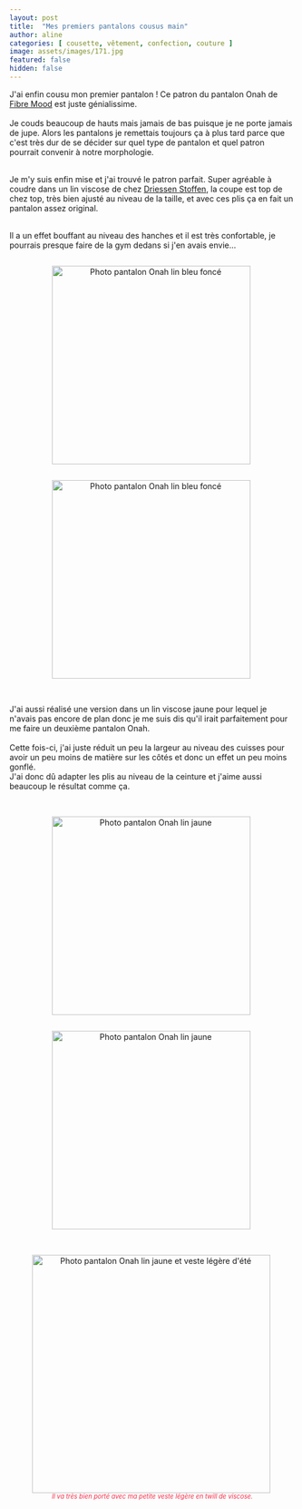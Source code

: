 ```yaml
---
layout: post
title:  "Mes premiers pantalons cousus main"
author: aline
categories: [ cousette, vêtement, confection, couture ]
image: assets/images/171.jpg
featured: false
hidden: false
---
```

<p>
J'ai enfin cousu mon premier pantalon ! Ce patron du pantalon Onah de <a href="https://www.fibremood.com/fr/patrons/686-onah-pantalon" target="_blank">Fibre Mood</a> est juste génialissime.<br><br>
Je couds beaucoup de hauts mais jamais de bas puisque je ne porte jamais de jupe. Alors les pantalons je remettais toujours ça à plus tard parce que c'est très dur de se décider sur quel type de pantalon et quel patron pourrait convenir à notre morphologie.<br><br>

Je m'y suis enfin mise et j'ai trouvé le patron parfait. Super agréable à coudre dans un lin viscose de chez <a href="https://driessenstoffen.nl/fr/" target="_blank">Driessen Stoffen</a>, la coupe est top de chez top, très bien ajusté au niveau de la taille, et avec ces plis ça en fait un pantalon assez original.<br><br>

Il a un effet bouffant au niveau des hanches et il est très confortable, je pourrais presque faire de la gym dedans si j'en avais envie...<br>

<div float="left" style="text-align:center">
    <p style="display: inline-block; margin-right:.3em;"><img src="{{ site.url }}{{ site.baseurl }}/assets/images/172.jpg" width="350" alt="Photo pantalon Onah lin bleu foncé"/></p>
    <p style="display: inline-block; margin-right:.3em;"><img src="{{ site.url }}{{ site.baseurl }}/assets/images/173.jpg" width="350" alt="Photo pantalon Onah lin bleu foncé"/></p>
</div>
<br>

J'ai aussi réalisé une version dans un lin viscose jaune pour lequel je n'avais pas encore de plan donc je me suis dis qu'il irait parfaitement pour me faire un deuxième pantalon Onah.<br><br>
Cette fois-ci, j'ai juste réduit un peu la largeur au niveau des cuisses pour avoir un peu moins de matière sur les côtés et donc un effet un peu moins gonflé.<br>J'ai donc dû adapter les plis au niveau de la ceinture et j'aime aussi beaucoup le résultat comme ça.<br><br>


<div float="left" style="text-align:center">
    <p style="display: inline-block; margin-right:.3em;"><img src="{{ site.url }}{{ site.baseurl }}/assets/images/174.jpg" width="350" alt="Photo pantalon Onah lin jaune"/></p>
    <p style="display: inline-block; margin-right:.3em;"><img src="{{ site.url }}{{ site.baseurl }}/assets/images/175.jpg" width="350" alt="Photo pantalon Onah lin jaune"/></p>
</div>
<br>

<div float="left" style="text-align:center">
    <p style="display: inline-block; margin-right:.3em;"><img src="{{ site.url }}{{ site.baseurl }}/assets/images/176.jpg" width="420" alt="Photo pantalon Onah lin jaune et veste légère d'été"/></p>
    <em style="display:block; font-size: .8em; font-style: italic; margin-top: -15px; color: #f52c47;">Il va très bien porté avec ma petite veste légère en twill de viscose.</em>
</div>
</p>